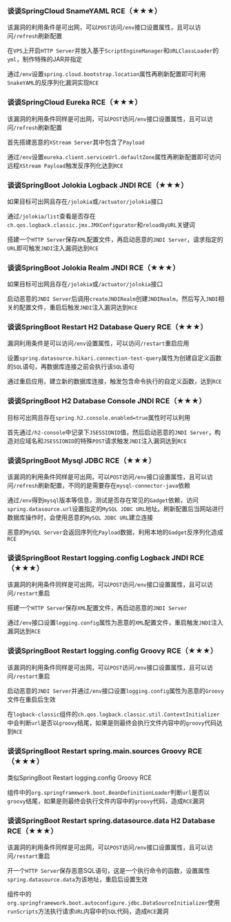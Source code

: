 ### 谈谈SpringCloud SnameYAML RCE（★★★）

该漏洞的利用条件是可出网，可以`POST`访问`/env`接口设置属性，且可以访问`/refresh`刷新配置

在`VPS`上开启`HTTP Server`并放入基于`ScriptEngineManager`和`URLClassLoader`的`yml`，制作特殊的JAR并指定

通过`/env`设置`spring.cloud.bootstrap.location`属性再刷新配置即可利用`SnakeYAML`的反序列化漏洞实现`RCE`



### 谈谈SpringCloud Eureka RCE（★★★）

该漏洞的利用条件同样是可出网，可以`POST`访问`/env`接口设置属性，且可以访问`/refresh`刷新配置

首先搭建恶意的`XStream Server`其中包含了`Payload`

通过`/env`设置`eureka.client.serviceUrl.defaultZone`属性再刷新配置即可访问远程`XStream Payload`触发反序列化达到`RCE`



### 谈谈SpringBoot Jolokia Logback JNDI RCE（★★★）

如果目标可出网且存在`/jolokia`或`/actuator/jolokia`接口

通过`/jolokia/list`查看是否存在`ch.qos.logback.classic.jmx.JMXConfigurator`和`reloadByURL`关键词

搭建一个`HTTP Server`保存`XML`配置文件，再启动恶意的`JNDI Server`，请求指定的`URL`即可触发`JNDI`注入漏洞达到`RCE`



### 谈谈SpringBoot Jolokia Realm JNDI RCE（★★★）

如果目标可出网且存在`/jolokia`或`/actuator/jolokia`接口

启动恶意的`JNDI Server`后调用`createJNDIRealm`创建`JNDIRealm`，然后写入`JNDI`相关的配置文件，重启后触发`JNDI`注入漏洞达到`RCE`



### 谈谈SpringBoot Restart H2 Database Query RCE（★★★）

漏洞利用条件是可以访问`/env`设置属性，可以访问`/restart`重启应用

设置`spring.datasource.hikari.connection-test-query`属性为创建自定义函数的`SQL`语句，再数据库连接之前会执行该`SQL`语句

通过重启应用，建立新的数据库连接，触发包含命令执行的自定义函数，达到`RCE`



### 谈谈SpringBoot H2 Database Console JNDI RCE（★★★）

目标可出网且存在`spring.h2.console.enabled=true`属性时可以利用

首先通过`/h2-console`中记录下`JSESSIONID`值，然后启动恶意的`JNDI Server`，构造对应域名和`JSESSIONID`的特殊`POST`请求触发`JNDI`注入漏洞达到`RCE`



### 谈谈SpringBoot Mysql JDBC RCE（★★★）

该漏洞的利用条件同样是可出网，可以`POST`访问`/env`接口设置属性，且可以访问`/refresh`刷新配置，不同的是需要存在`mysql-connector-java`依赖

通过`/env`得到`mysql`版本等信息，测试是否存在常见的`Gadget`依赖，访问`spring.datasource.url`设置指定的`MySQL JDBC URL`地址。刷新配置后当网站进行数据库操作时，会使用恶意的`MySQL JDBC URL`建立连接

恶意的`MySQL Server`会返回序列化`Payload`数据，利用本地的`Gadget`反序列化造成`RCE`



### 谈谈SpringBoot Restart logging.config Logback JNDI RCE（★★★）

该漏洞的利用条件同样是可出网，可以`POST`访问`/env`接口设置属性，且可以访问`/restart`重启

搭建一个`HTTP Server`保存`XML`配置文件，再启动恶意的`JNDI Server`

通过`/env`接口设置`logging.config`属性为恶意的`XML`配置文件，重启触发`JNDI`注入漏洞达到`RCE`



### 谈谈SpringBoot Restart logging.config Groovy RCE（★★★）

该漏洞的利用条件同样是可出网，可以`POST`访问`/env`接口设置属性，且可以访问`/restart`重启

启动恶意的`JNDI Server`并通过`/env`接口设置`logging.config`属性为恶意的`Groovy`文件在重启后生效

在`logback-classic`组件的`ch.qos.logback.classic.util.ContextInitializer`中会判断`url`是否以`groovy`结尾，如果是则最终会执行文件内容中的`groovy`代码达到`RCE`




### 谈谈SpringBoot Restart spring.main.sources Groovy RCE（★★★）

类似SpringBoot Restart logging.config Groovy RCE

组件中的`org.springframework.boot.BeanDefinitionLoader`判断`url`是否以`groovy`结尾，如果是则最终会执行文件内容中的`groovy`代码，造成`RCE`漏洞



### 谈谈SpringBoot Restart spring.datasource.data H2 Database RCE（★★★）

该漏洞的利用条件同样是可出网，可以`POST`访问`/env`接口设置属性，且可以访问`/restart`重启

开一个`HTTP Server`保存恶意SQL语句，这是一个执行命令的函数，设置属性`spring.datasource.data`为该地址，重启后设置生效

组件中的`org.springframework.boot.autoconfigure.jdbc.DataSourceInitializer`使用`runScripts`方法执行请求`URL`内容中的`SQL`代码，造成`RCE`漏洞